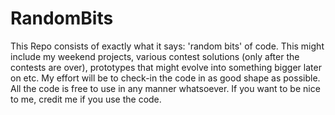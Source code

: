 RandomBits
==========

This Repo consists of exactly what it says: 'random bits' of code. This might include my weekend projects, 
various contest solutions (only after the contests are over), prototypes that might evolve into something bigger later on etc.
My effort will be to check-in the code in as good shape as possible. All the code is free to use in any manner whatsoever.
If you want to be nice to me, credit me if you use the code.